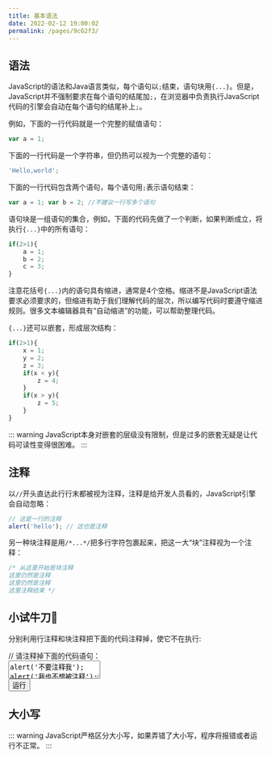 ```yaml
---
title: 基本语法
date: 2022-02-12 19:00:02
permalink: /pages/9c62f3/
---
```


## 语法
JavaScript的语法和Java语言类似，每个语句以`;`结束，语句块用`{...}`。但是，JavaScript并不强制要求在每个语句的结尾加`;`，在浏览器中负责执行JavaScript代码的引擎会自动在每个语句的结尾补上`;`。

例如，下面的一行代码就是一个完整的赋值语句：

```javascript
var a = 1;
```

下面的一行代码是一个字符串，但仍热可以视为一个完整的语句：

```javascript
'Hello,world';
```

下面的一行代码包含两个语句，每个语句用`;`表示语句结束：

```javascript
var a = 1; var b = 2; //不建议一行写多个语句
```

语句块是一组语句的集合，例如，下面的代码先做了一个判断，如果判断成立，将执行`{...}`中的所有语句：

```javascript
if(2>1){
    a = 1;
    b = 2;
    c = 3;
}
```

注意花括号`{...}`内的语句具有缩进，通常是4个空格。缩进不是JavaScript语法要求必须要求的，但缩进有助于我们理解代码的层次，所以编写代码时要遵守缩进规则。很多文本编辑器具有“自动缩进”的功能，可以帮助整理代码。

`{...}`还可以嵌套，形成层次结构：

```javascript
if(2>1){
    x = 1;
    y = 2;
    z = 3;
    if(x < y){
        z = 4;
    }
    if(x > y){
        z = 5;
    }
}
```

::: warning
JavaScript本身对嵌套的层级没有限制，但是过多的嵌套无疑是让代码可读性变得很困难。
:::

## 注释

以`//`开头直达此行行末都被视为注释，注释是给开发人员看的，JavaScript引擎会自动忽略：

```javascript
// 这是一行的注释
alert('hello'); // 这也是注释
```

另一种块注释是用`/*...*/`把多行字符包裹起来，把这一大“块”注释视为一个注释：

```javascript
/* 从这里开始是块注释
这里仍然是注释
这里仍然是注释
这里注释结束 */
```

## 小试牛刀👏

分别利用行注释和块注释把下面的代码注释掉，使它不在执行:

<div class="js-demo">
<div class="demo-title">
    <span>// 请注释掉下面的代码语句：</span>
</div>
<textarea id="textarea" maxlength="900">alert('不要注释我');
alert('我也不想被注释');
</textarea>
<br />
<button id="run" onclick="runCode(document.getElementById('textarea'))">运行</button>
</div>

## 大小写
::: warning
JavaScript严格区分大小写，如果弄错了大小写，程序将报错或者运行不正常。
:::
